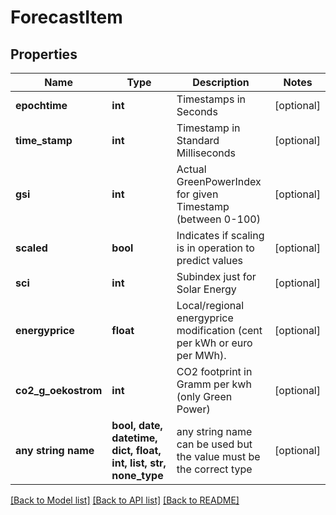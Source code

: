 # ForecastItem


## Properties
Name | Type | Description | Notes
------------ | ------------- | ------------- | -------------
**epochtime** | **int** | Timestamps in Seconds | [optional] 
**time_stamp** | **int** | Timestamp in Standard Milliseconds | [optional] 
**gsi** | **int** | Actual GreenPowerIndex for given Timestamp (between 0-100) | [optional] 
**scaled** | **bool** | Indicates if scaling is in operation to predict values | [optional] 
**sci** | **int** | Subindex just for Solar Energy | [optional] 
**energyprice** | **float** | Local/regional energyprice modification (cent per kWh or euro per MWh). | [optional] 
**co2_g_oekostrom** | **int** | CO2 footprint in Gramm per kwh (only Green Power) | [optional] 
**any string name** | **bool, date, datetime, dict, float, int, list, str, none_type** | any string name can be used but the value must be the correct type | [optional]

[[Back to Model list]](../README.md#documentation-for-models) [[Back to API list]](../README.md#documentation-for-api-endpoints) [[Back to README]](../README.md)


